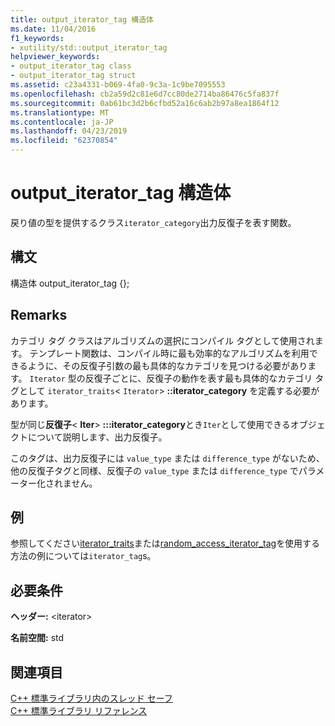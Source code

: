 ```yaml
---
title: output_iterator_tag 構造体
ms.date: 11/04/2016
f1_keywords:
- xutility/std::output_iterator_tag
helpviewer_keywords:
- output_iterator_tag class
- output_iterator_tag struct
ms.assetid: c23a4331-b069-4fa0-9c3a-1c9be7095553
ms.openlocfilehash: cb2a59d2c81e6d7cc80de2714ba86476c5fa837f
ms.sourcegitcommit: 0ab61bc3d2b6cfbd52a16c6ab2b97a8ea1864f12
ms.translationtype: MT
ms.contentlocale: ja-JP
ms.lasthandoff: 04/23/2019
ms.locfileid: "62370854"
---
```

# <a name="outputiteratortag-struct"></a>output_iterator_tag 構造体

戻り値の型を提供するクラス`iterator_category`出力反復子を表す関数。

## <a name="syntax"></a>構文

構造体 output_iterator_tag {};

## <a name="remarks"></a>Remarks

カテゴリ タグ クラスはアルゴリズムの選択にコンパイル タグとして使用されます。 テンプレート関数は、コンパイル時に最も効率的なアルゴリズムを利用できるように、その反復子引数の最も具体的なカテゴリを見つける必要があります。 `Iterator` 型の反復子ごとに、反復子の動作を表す最も具体的なカテゴリ タグとして `iterator_traits`< `Iterator`> **::iterator_category** を定義する必要があります。

型が同じ**反復子**\< **Iter**> **:::iterator_category**とき`Iter`として使用できるオブジェクトについて説明します、出力反復子。

このタグは、出力反復子には `value_type` または `difference_type` がないため、他の反復子タグと同様、反復子の `value_type` または `difference_type` でパラメーター化されません。

## <a name="example"></a>例

参照してください[iterator_traits](../standard-library/iterator-traits-struct.md)または[random_access_iterator_tag](../standard-library/random-access-iterator-tag-struct.md)を使用する方法の例については`iterator_tag`s。

## <a name="requirements"></a>必要条件

**ヘッダー:** \<iterator>

**名前空間:** std

## <a name="see-also"></a>関連項目

[C++ 標準ライブラリ内のスレッド セーフ](../standard-library/thread-safety-in-the-cpp-standard-library.md)<br/>
[C++ 標準ライブラリ リファレンス](../standard-library/cpp-standard-library-reference.md)<br/>
